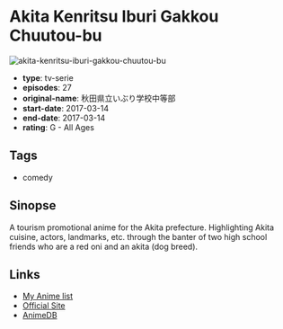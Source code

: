 # Akita Kenritsu Iburi Gakkou Chuutou-bu

![akita-kenritsu-iburi-gakkou-chuutou-bu](https://cdn.myanimelist.net/images/anime/5/84867.jpg)

-   **type**: tv-serie
-   **episodes**: 27
-   **original-name**: 秋田県立いぶり学校中等部
-   **start-date**: 2017-03-14
-   **end-date**: 2017-03-14
-   **rating**: G - All Ages

## Tags

-   comedy

## Sinopse

A tourism promotional anime for the Akita prefecture. Highlighting Akita cuisine, actors, landmarks, etc. through the banter of two high school friends who are a red oni and an akita (dog breed).

## Links

-   [My Anime list](https://myanimelist.net/anime/35226/Akita_Kenritsu_Iburi_Gakkou_Chuutou-bu)
-   [Official Site](http://www.iburigakkou.com/)
-   [AnimeDB](http://anidb.info/perl-bin/animedb.pl?show=anime&aid=13020)
